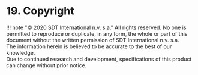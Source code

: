 # 19. Copyright

!!! note "© 2020 SDT International n.v. s.a."
    All rights reserved.
    No one is permitted to reproduce or duplicate, in any form, the whole or part of this document without the written permission of SDT International n.v. s.a.<br>
    The information herein is believed to be accurate to the best of our knowledge.<br>
    Due to continued research and development, specifications of this product can change without prior notice.